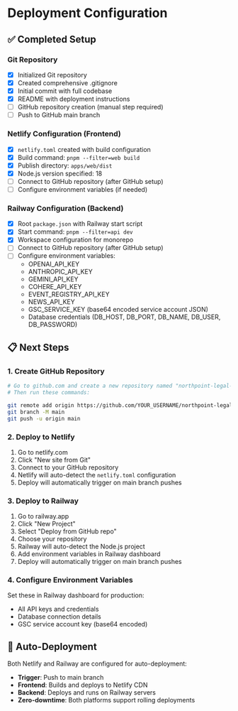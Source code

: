# Deployment Configuration

## ✅ Completed Setup

### Git Repository
- [x] Initialized Git repository
- [x] Created comprehensive .gitignore
- [x] Initial commit with full codebase
- [x] README with deployment instructions
- [ ] GitHub repository creation (manual step required)
- [ ] Push to GitHub main branch

### Netlify Configuration (Frontend)
- [x] `netlify.toml` created with build configuration
- [x] Build command: `pnpm --filter=web build`
- [x] Publish directory: `apps/web/dist`
- [x] Node.js version specified: 18
- [ ] Connect to GitHub repository (after GitHub setup)
- [ ] Configure environment variables (if needed)

### Railway Configuration (Backend)
- [x] Root `package.json` with Railway start script
- [x] Start command: `pnpm --filter=api dev`
- [x] Workspace configuration for monorepo
- [ ] Connect to GitHub repository (after GitHub setup)
- [ ] Configure environment variables:
  - OPENAI_API_KEY
  - ANTHROPIC_API_KEY
  - GEMINI_API_KEY
  - COHERE_API_KEY
  - EVENT_REGISTRY_API_KEY
  - NEWS_API_KEY
  - GSC_SERVICE_KEY (base64 encoded service account JSON)
  - Database credentials (DB_HOST, DB_PORT, DB_NAME, DB_USER, DB_PASSWORD)

## 📋 Next Steps

### 1. Create GitHub Repository
```bash
# Go to github.com and create a new repository named "northpoint-legal-tech"
# Then run these commands:

git remote add origin https://github.com/YOUR_USERNAME/northpoint-legal-tech.git
git branch -M main
git push -u origin main
```

### 2. Deploy to Netlify
1. Go to netlify.com
2. Click "New site from Git"
3. Connect to your GitHub repository
4. Netlify will auto-detect the `netlify.toml` configuration
5. Deploy will automatically trigger on main branch pushes

### 3. Deploy to Railway
1. Go to railway.app
2. Click "New Project"
3. Select "Deploy from GitHub repo"
4. Choose your repository
5. Railway will auto-detect the Node.js project
6. Add environment variables in Railway dashboard
7. Deploy will automatically trigger on main branch pushes

### 4. Configure Environment Variables
Set these in Railway dashboard for production:
- All API keys and credentials
- Database connection details
- GSC service account key (base64 encoded)

## 🚀 Auto-Deployment
Both Netlify and Railway are configured for auto-deployment:
- **Trigger**: Push to main branch
- **Frontend**: Builds and deploys to Netlify CDN
- **Backend**: Deploys and runs on Railway servers
- **Zero-downtime**: Both platforms support rolling deployments
